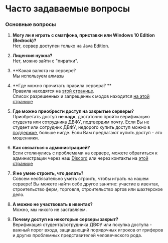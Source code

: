 # Часто задаваемые вопросы

### Основные вопросы
1. **Могу ли я играть с сматфона, приставки или Windows 10 Edition (Bedrock)?** \
Нет, сервер доступен только на Java Edition.

1. **Лицензия нужна?** \
Нет, можно зайти с "пиратки".

1. **Какая валюта на сервере? \
Мы используем алмазы

1. **Где можно прочитать правила сервера? ** \
Правила находятся на [этой странице](/rules). \
Список разрешенных и запрещенных модов находится [на этой странице](/rules/mods)

1. **Где можно приобрести доступ на закрытые серверы?** \
Приобретать доступ **не надо**, достаточно пройти верификацию студента или сотрудника ДВФУ, подтвердим почту. Если Вы не студент или сотрудник ДВФУ, недорого купить доступ можно в [поддержке](/contacts), больше нигде. Если Вам предлагают купить доступ - это мошенники.

1. **Как связаться с администрацией?** \
Если столкнулись с проблемами на сервере, можете обратиться к администрации через наш [Discord](https://l.fefu.one/discord) или через контакты на [этой странице](/contacts)

1. **Я не умею строить, что делать?** \
Совсем необязательно уметь строить, чтобы играть на нашем сервере! Вы можете найти себе другое занятие: участие в ивентах, строительство ферм, торговля, строительство артов или шахтерское дело.

1. **А можно не участвовать в ивентах?** \
Можно, мы никого не заставляем.

1. **Почему доступ на некоторые серверы закрыт?** \
Верификация студента/сотрудника ДВФУ или покупка доступа - важный порог входа, защищающий порядочных игроков от гриферов и других проблемных представителей человеческого рода.